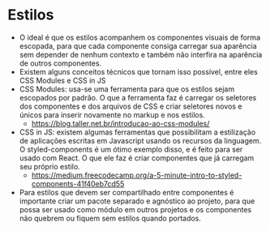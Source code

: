 # Estilos

* O ideal é que os estilos acompanhem os componentes visuais de forma escopada, para que cada componente consiga carregar sua aparência sem depender de nenhum contexto e também não interfira na aparência de outros componentes.
* Existem alguns conceitos técnicos que tornam isso possível, entre eles CSS Modules e CSS in JS
* CSS Modules: usa-se uma ferramenta para que os estilos sejam escopados por padrão. O que a ferramenta faz é carregar os seletores dos componentes e dos arquivos de CSS e criar seletores novos e únicos para inserir novamente no markup e nos estilos.
  * https://blog.taller.net.br/introducao-ao-css-modules/ 
* CSS in JS: existem algumas ferramentas que possibilitam a estilização de aplicações escritas em Javascript usando os recursos da linguagem. O styled-components é um ótimo exemplo disso, e é feito para ser usado com React. O que ele faz é criar componentes que já carregam seu próprio estilo.
  * https://medium.freecodecamp.org/a-5-minute-intro-to-styled-components-41f40eb7cd55 
* Para estilos que devem ser compartilhado entre componentes é importante criar um pacote separado e agnóstico ao projeto, para que possa ser usado como módulo em outros projetos e os componentes não quebrem ou fiquem sem estilos quando portados.
